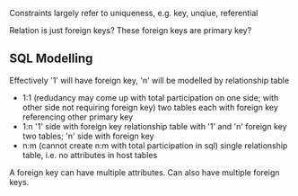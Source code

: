 <!-- SPDX-License-Identifier: zlib-acknowledgement -->
Constraints largely refer to uniqueness, e.g. key, unqiue, referential

Relation is just foreign keys? These foreign keys are primary key?

## SQL Modelling
Effectively '1' will have foreign key, 'n' will be modelled by relationship table
* 1:1 (redudancy may come up with total participation on one side; with other side not requiring foreign key)
  two tables each with foreign key referencing other primary key
* 1:n
  '1' side with foreign key
  relationship table with '1' and 'n' foreign key
  two tables; 'n' side with foreign key 
* n:m (cannot create n:m with total participation in sql)
  single relationship table, i.e. no attributes in host tables

A foreign key can have multiple attributes.
Can also have multiple foreign keys.
